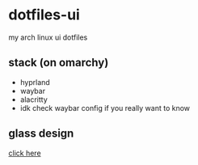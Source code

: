 # dotfiles-ui

my arch linux ui dotfiles

## stack (on omarchy)
- hyprland
- waybar
- alacritty
- idk check waybar config if you really want to know

## glass design
[click here](glass/README.md)